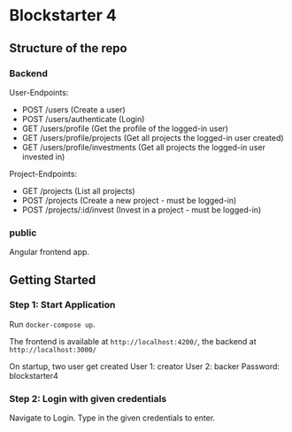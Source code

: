 # Blockstarter 4

## Structure of the repo

### Backend

User-Endpoints:

* POST /users (Create a user)
* POST /users/authenticate (Login)
* GET /users/profile (Get the profile of the logged-in user)
* GET /users/profile/projects (Get all projects the logged-in user created)
* GET /users/profile/investments (Get all projects the logged-in user invested in)

Project-Endpoints:
* GET /projects (List all projects)
* POST /projects (Create a new project - must be logged-in)
* POST /projects/:id/invest (Invest in a project - must be logged-in)

### public

Angular frontend app.

## Getting Started

### Step 1: Start Application

Run `docker-compose up`.

The frontend is available at `http://localhost:4200/`, the backend at `http://localhost:3000/`

On startup, two user get created
User 1: creator
User 2: backer
Password: blockstarter4

### Step 2: Login with given credentials

Navigate to Login. Type in the given credentials to enter.